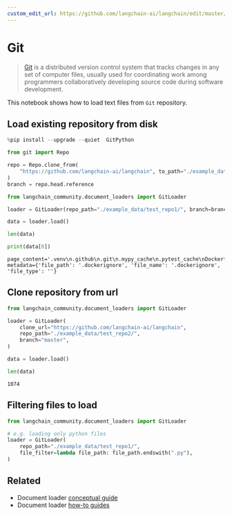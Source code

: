 ```yaml
---
custom_edit_url: https://github.com/langchain-ai/langchain/edit/master/docs/docs/integrations/document_loaders/git.ipynb
---
```

# Git

>[Git](https://en.wikipedia.org/wiki/Git) is a distributed version control system that tracks changes in any set of computer files, usually used for coordinating work among programmers collaboratively developing source code during software development.

This notebook shows how to load text files from `Git` repository.

## Load existing repository from disk


```python
%pip install --upgrade --quiet  GitPython
```


```python
from git import Repo

repo = Repo.clone_from(
    "https://github.com/langchain-ai/langchain", to_path="./example_data/test_repo1"
)
branch = repo.head.reference
```


```python
from langchain_community.document_loaders import GitLoader
```


```python
loader = GitLoader(repo_path="./example_data/test_repo1/", branch=branch)
```


```python
data = loader.load()
```


```python
len(data)
```


```python
print(data[0])
```
```output
page_content='.venv\n.github\n.git\n.mypy_cache\n.pytest_cache\nDockerfile' metadata={'file_path': '.dockerignore', 'file_name': '.dockerignore', 'file_type': ''}
```
## Clone repository from url


```python
from langchain_community.document_loaders import GitLoader
```


```python
loader = GitLoader(
    clone_url="https://github.com/langchain-ai/langchain",
    repo_path="./example_data/test_repo2/",
    branch="master",
)
```


```python
data = loader.load()
```


```python
len(data)
```



```output
1074
```


## Filtering files to load


```python
from langchain_community.document_loaders import GitLoader

# e.g. loading only python files
loader = GitLoader(
    repo_path="./example_data/test_repo1/",
    file_filter=lambda file_path: file_path.endswith(".py"),
)
```


## Related

- Document loader [conceptual guide](/docs/concepts/#document-loaders)
- Document loader [how-to guides](/docs/how_to/#document-loaders)
